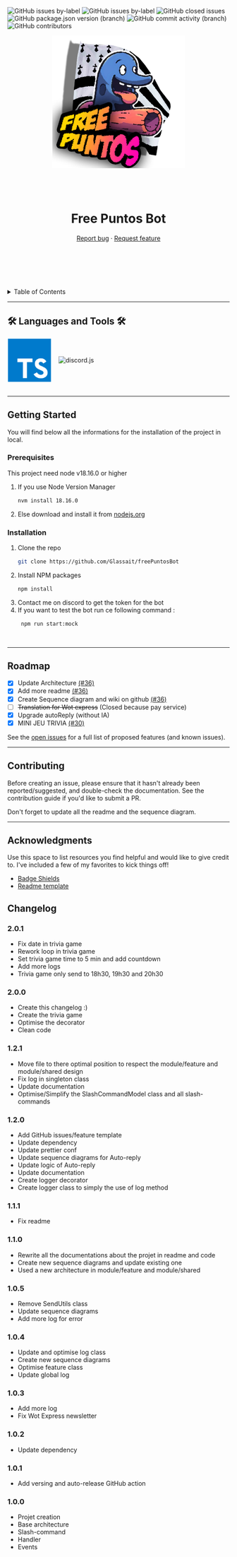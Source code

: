 ![GitHub issues by-label](https://img.shields.io/github/issues/Glassait/freePuntosBot/enhancement?logo=github&color=green&style=for-the-badge)
![GitHub issues by-label](https://img.shields.io/github/issues/Glassait/freePuntosBot/bug?logo=github&color=red&style=for-the-badge)
![GitHub closed issues](https://img.shields.io/github/issues-closed/Glassait/freePuntosBot?logo=github&color=open&style=for-the-badge&link=https%3A%2F%2Fgithub.com%2FGlassait%2FfreePuntosBot%2Fissues)
![GitHub package.json version (branch)](https://img.shields.io/github/package-json/v/Glassait/freePuntosBot/main?style=for-the-badge)
![GitHub commit activity (branch)](https://img.shields.io/github/commit-activity/m/Glassait/freePuntosBot?logo=github&style=for-the-badge)
![GitHub contributors](https://img.shields.io/github/contributors/Glassait/freePuntosBot?logo=github&style=for-the-badge&color=purple)

<header style="display: flex; align-items: center; flex-direction: column">
<img src="logo.png" alt="free puntos logo" width="300" height="auto">

# <h1>Free Puntos Bot</h1>

<div>
<a href="https://github.com/Glassait/freePuntosBot/issues">Report bug</a> · <a href="https://github.com/Glassait/freePuntosBot/issues">Request feature</a>
</div>
</header>

<br><br>

<details>
  <summary>Table of Contents</summary>
  <ol>
    <li>
      <a href="#🛠-languages-and-tools-🛠">🛠️ Languages and Tools 🛠️</a>
    </li>
    <li>
        <a href="#getting-started">Getting Started</a>
        <ul>
            <li>
                <a href="#prerequisites">Prerequisites</a>
            </li>
            <li>
                <a href="#installation">Installation</a>
            </li>
        </ul>
    </li>
    <li>
        <a href="#contributing">Contributing</a>    
    </li>
    <li>
        <a href="#roadmap">Roadmap</a>    
    </li>
    <li>
        <a href="#contributing">Contributing</a>    
    </li>
    <li>
        <a href="#acknowledgments">Acknowledgments</a>    
    </li>
    <li>
        <a href="#changelog">Changelog</a>    
    </li>
  </ol>
</details>

---

## 🛠️ Languages and Tools 🛠️

<div style="display: flex; gap: 1rem;; align-items: center">
    <img src="https://raw.githubusercontent.com/devicons/devicon/master/icons/typescript/typescript-original.svg" width="100" height="auto" alt="Typescript">
    <img src="https://discord.js.org/static/logo.svg" width="200" alt="discord.js">
</div>
<br>

---

## Getting Started

You will find below all the informations for the installation of the project in local.

### Prerequisites

This project need node v18.16.0 or higher

1. If you use Node Version Manager
    ```sh
    nvm install 18.16.0
    ```
2. Else download and install it from [nodejs.org](https://nodejs.org/dist/v18.16.0/)

### Installation

1. Clone the repo
    ```sh
    git clone https://github.com/Glassait/freePuntosBot
    ```
2. Install NPM packages
    ```sh
    npm install
    ```
3. Contact me on discord to get the token for the bot
4. If you want to test the bot run ce following command :
    ```sh
     npm run start:mock
    ```
    <br>

---

## Roadmap

-   [x] Update Architecture [(#36)](https://github.com/Glassait/freePuntosBot/issues/36)
-   [x] Add more readme [(#36)](https://github.com/Glassait/freePuntosBot/issues/36)
-   [x] Create Sequence diagram and wiki on github [(#36)](https://github.com/Glassait/freePuntosBot/issues/36)
-   [ ] ~~Translation for Wot express~~ (Closed because pay service)
-   [x] Upgrade autoReply (without IA)
-   [x] MINI JEU TRIVIA [(#30)](https://github.com/Glassait/freePuntosBot/issues/30)

See the [open issues](https://github.com/Glassait/freePuntosBot/issues?q=is%3Aopen+is%3Aissue+label%3Aenhancement) for a full list of proposed features (and known issues).
<br>

---

## Contributing

Before creating an issue, please ensure that it hasn't already been reported/suggested, and double-check the documentation.
See the contribution guide if you'd like to submit a PR.

Don't forget to update all the readme and the sequence diagram.
<br>

---

## Acknowledgments

Use this space to list resources you find helpful and would like to give credit to. I've included a few of my favorites to kick things off!

-   [Badge Shields](https://shields.io)
-   [Readme template](https://github.com/othneildrew/Best-README-Template/blob/master/README.md?plain=1)

## Changelog

### 2.0.1

-   Fix date in trivia game
-   Rework loop in trivia game
-   Set trivia game time to 5 min and add countdown
-   Add more logs
-   Trivia game only send to 18h30, 19h30 and 20h30

### 2.0.0

-   Create this changelog :)
-   Create the trivia game
-   Optimise the decorator
-   Clean code

### 1.2.1

-   Move file to there optimal position to respect the module/feature and module/shared design
-   Fix log in singleton class
-   Update documentation
-   Optimise/Simplify the SlashCommandModel class and all slash-commands

### 1.2.0

-   Add GitHub issues/feature template
-   Update dependency
-   Update prettier conf
-   Update sequence diagrams for Auto-reply
-   Update logic of Auto-reply
-   Update documentation
-   Create logger decorator
-   Create logger class to simply the use of log method

### 1.1.1

-   Fix readme

### 1.1.0

-   Rewrite all the documentations about the projet in readme and code
-   Create new sequence diagrams and update existing one
-   Used a new architecture in module/feature and module/shared

### 1.0.5

-   Remove SendUtils class
-   Update sequence diagrams
-   Add more log for error

### 1.0.4

-   Update and optimise log class
-   Create new sequence diagrams
-   Optimise feature class
-   Update global log

### 1.0.3

-   Add more log
-   Fix Wot Express newsletter

### 1.0.2

-   Update dependency

### 1.0.1

-   Add versing and auto-release GitHub action

### 1.0.0

-   Projet creation
-   Base architecture
-   Slash-command
-   Handler
-   Events

